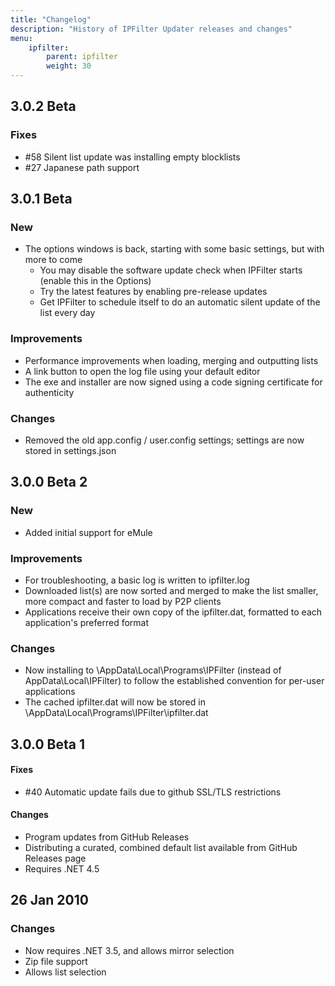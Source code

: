 ```yaml
---
title: "Changelog"
description: "History of IPFilter Updater releases and changes"
menu:
    ipfilter:
        parent: ipfilter
        weight: 30
---
```


## 3.0.2 Beta

### Fixes

* #58 Silent list update was installing empty blocklists 
* #27 Japanese path support

## 3.0.1 Beta

### New

* The options windows is back, starting with some basic settings, but with more to come
  * You may disable the software update check when IPFilter starts (enable this in the Options)
  * Try the latest features by enabling pre-release updates
  * Get IPFilter to schedule itself to do an automatic silent update of the list every day

### Improvements

* Performance improvements when loading, merging and outputting lists
* A link button to open the log file using your default editor
* The exe and installer are now signed using a code signing certificate for authenticity

### Changes

* Removed the old app.config / user.config settings; settings are now stored in settings.json

## 3.0.0 Beta 2

### New

* Added initial support for eMule

### Improvements

* For troubleshooting, a basic log is written to ipfilter.log
* Downloaded list(s) are now sorted and merged to make the list smaller, more compact and faster to load by P2P clients
* Applications receive their own copy of the ipfilter.dat, formatted to each application's preferred format 

### Changes

* Now installing to <UserDirectory>\AppData\Local\Programs\IPFilter (instead of AppData\Local\IPFilter) to follow the established convention for per-user applications
* The cached ipfilter.dat will now be stored in <UserDirectory>\AppData\Local\Programs\IPFilter\ipfilter.dat

## 3.0.0 Beta 1

#### Fixes

* #40 Automatic update fails due to github SSL/TLS restrictions

#### Changes

* Program updates from GitHub Releases
* Distributing a curated, combined default list available from GitHub Releases page
* Requires .NET 4.5

## 26 Jan 2010

### Changes

* Now requires .NET 3.5, and allows mirror selection
* Zip file support
* Allows list selection